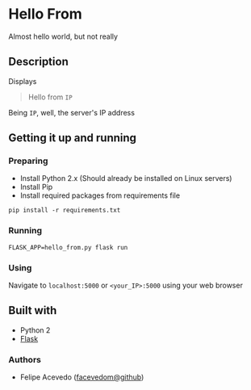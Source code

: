 # Hello From
Almost hello world, but not really

## Description
Displays

> Hello from `IP`

Being `IP`, well, the server's IP address

## Getting it up and running
### Preparing
- Install Python 2.x (Should already be installed on Linux servers)
- Install Pip
- Install required packages from requirements file
```
pip install -r requirements.txt
```
### Running
```
FLASK_APP=hello_from.py flask run
```
### Using
Navigate to `localhost:5000` or `<your_IP>:5000` using your web browser

## Built with
- Python 2
- [Flask](http://flask.pocoo.org/)

### Authors
- Felipe Acevedo ([facevedom@github](https://github.com/facevedom))
